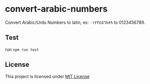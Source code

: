 # convert-arabic-numbers

Convert Arabic/Urdu Numbers to latin, ex: ٠١٢٣٤٥٦٧٨٩ to 0123456789.

## Test

run `npm run test`

## License

This project is licensed under [MIT License](http://en.wikipedia.org/wiki/MIT_License)
